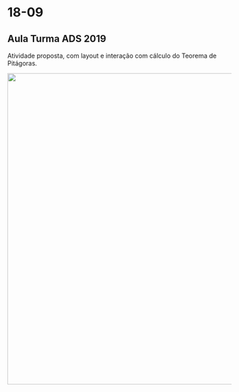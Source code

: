 # 18-09
## Aula Turma ADS 2019
Atividade proposta, com layout e interação
com cálculo do Teorema de Pitágoras.

<img src="https://user-images.githubusercontent.com/54963595/65259946-ea977c00-dadb-11e9-85e4-8796974ba9bc.jpg" width="700">
